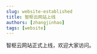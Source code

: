 ```yaml
---
slug: website-established
title: 智枢云网站上线
authors: [zhangjinhao]
tags: [website]
---
```


智枢云网站正式上线，欢迎大家访问。
